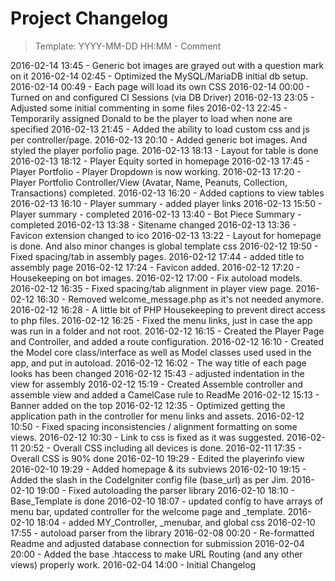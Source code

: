 # Project Changelog
>Template: YYYY-MM-DD HH:MM - Comment

2016-02-14 13:45 - Generic bot images are grayed out with a question mark on it
2016-02-14 02:45 - Optimized the MySQL/MariaDB initial db setup.
2016-02-14 00:49 - Each page will load its own CSS
2016-02-14 00:00 - Turned on and configured CI Sessions (via DB Driver)
2016-02-13 23:05 - Adjusted some initial commenting in some files
2016-02-13 22:45 - Temporarily assigned Donald to be the player to load when none are specified
2016-02-13 21:45 - Added the ability to load custom css and js per controller/page.
2016-02-13 20:10 - Added generic bot images. And styled the player porfolio page.
2016-02-13 18:13 - Layout for table is done
2016-02-13 18:12 - Player Equity sorted in homepage
2016-02-13 17:45 - Player Portfolio - Player Dropdown is now working.
2016-02-13 17:20 - Player Portfolio Controller/View (Avatar, Name, Peanuts, Collection, Transactions) completed.
2016-02-13 16:20 - Added captions to view tables
2016-02-13 16:10 - Player summary - added player links
2016-02-13 15:50 - Player summary - completed
2016-02-13 13:40 - Bot Piece Summary - completed
2016-02-13 13:38 - Sitename changed
2016-02-13 13:36 - Favicon extension changed to ico
2016-02-13 13:22 - Layout for homepage is done. And also minor changes is global template css
2016-02-12 19:50 - Fixed spacing/tab in assembly pages.
2016-02-12 17:44 - added title to assembly page
2016-02-12 17:24 - Favicon added.
2016-02-12 17:20 - Housekeeping on bot images.
2016-02-12 17:00 - Fix autoload models.
2016-02-12 16:35 - Fixed spacing/tab alignment in player view page.
2016-02-12 16:30 - Removed welcome_message.php as it's not needed anymore.
2016-02-12 16:28 - A little bit of PHP Housekeeping to prevent direct access to php files.
2016-02-12 16:25 - Fixed the menu links, just in case the app was run in a folder and not root.
2016-02-12 16:15 - Created the Player Page and Controller, and added a route configuration.
2016-02-12 16:10 - Created the Model core class/interface as well as Model classes used used in the app, and put in autoload.
2016-02-12 16:02 - The way title of each page looks has been changed
2016-02-12 15:43 - adjusted indentation in the view for assembly 
2016-02-12 15:19 - Created Assemble controller and assemble view and added a CamelCase rule to ReadMe
2016-02-12 15:13 - Banner added on the top
2016-02-12 12:35 - Optimized getting the application path in the controller for menu links and assets.
2016-02-12 10:50 - Fixed spacing inconsistencies / alignment formatting on some views.
2016-02-12 10:30 - Link to css is fixed as it was suggested.
2016-02-11 20:52 - Overall CSS including all devices is done.
2016-02-11 17:35 - Overall CSS is 90% done
2016-02-10 19:29 - Edited the playerinfo view
2016-02-10 19:29 - Added homepage & its subviews
2016-02-10 19:15 - Added the slash in the CodeIgniter config file (base\_url) as per Jim.
2016-02-10 19:00 - Fixed autoloading the parser library
2016-02-10 18:10 - Base\_Template is done
2016-02-10 18:07 - updated config to have arrays of menu bar, updated controller for the welcome page and \_template.
2016-02-10 18:04 - added MY\_Controller, \_menubar, and global css
2016-02-10 17:55 - autoload parser from the library
2016-02-08 00:20 - Re-formatted Readme and adjusted database connection for submission
2016-02-04 20:00 - Added the base .htaccess to make URL Routing (and any other views) properly work.
2016-02-04 14:00 - Initial Changelog
